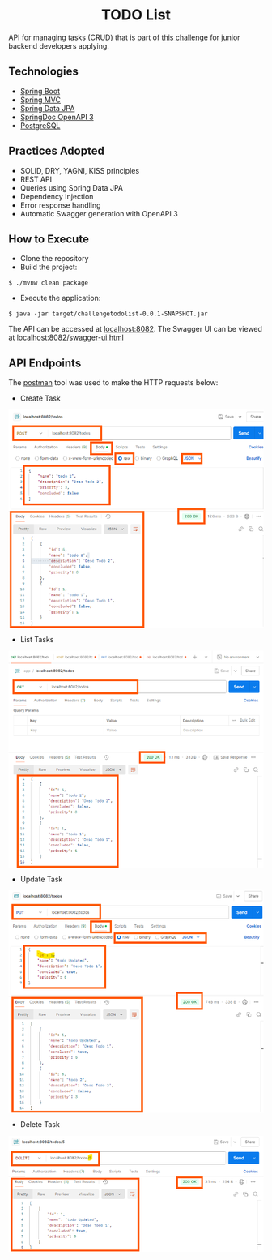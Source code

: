<h1 align="center">
  TODO List
</h1>

API for managing tasks (CRUD) that is part of [this challenge](https://github.com/simplify-liferay/desafio-junior-backend-simplify) for junior backend developers applying.


## Technologies

- [Spring Boot](https://spring.io/projects/spring-boot)
- [Spring MVC](https://docs.spring.io/spring-framework/reference/web/webmvc.html)
- [Spring Data JPA](https://spring.io/projects/spring-data-jpa)
- [SpringDoc OpenAPI 3](https://springdoc.org/v2/#spring-webflux-support)
- [PostgreSQL](https://www.postgresql.org/download/)

## Practices Adopted

- SOLID, DRY, YAGNI, KISS principles
- REST API
- Queries using Spring Data JPA
- Dependency Injection
- Error response handling
- Automatic Swagger generation with OpenAPI 3

## How to Execute

- Clone the repository
- Build the project:
```
$ ./mvnw clean package
```
- Execute the application:
```
$ java -jar target/challengetodolist-0.0.1-SNAPSHOT.jar
```

The API can be accessed at [localhost:8082](http://localhost:8082).
The Swagger UI can be viewed at [localhost:8082/swagger-ui.html](http://localhost:8082/swagger-ui.html)

## API Endpoints

[//]: # (The [httpie]&#40;https://httpie.io&#41; tool was used to make the HTTP requests below:)

The [postman](https://www.postman.com/) tool was used to make the HTTP requests below:

- Create Task

<p align="center">
    <img align="center" src="https://github.com/MarinaAlmeida20/todo-list-challenge/blob/dev/src/main/resources/assets/postman_post.png?raw=true" alt="postman post request"/>
</p>

- List Tasks

<p align="center">
    <img align="center" src="https://github.com/MarinaAlmeida20/todo-list-challenge/blob/master/src/main/resources/assets/postman_get.png?raw=true" alt="postman get request"/>
</p>

- Update Task

<p align="center">
    <img align="center" src="https://github.com/MarinaAlmeida20/todo-list-challenge/blob/dev/src/main/resources/assets/postman_put.png?raw=true" alt="postman put request"/>
</p>

- Delete Task

<p align="center">
    <img align="center" src="https://github.com/MarinaAlmeida20/todo-list-challenge/blob/dev/src/main/resources/assets/postman_delete.png?raw=true" alt="postman delete request"/>
</p>